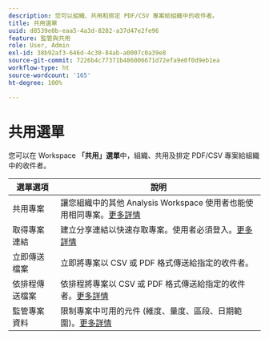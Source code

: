 ```yaml
---
description: 您可以組織、共用和排定 PDF/CSV 專案給組織中的收件者。
title: 共用選單
uuid: d8539e0b-eaa5-4a3d-8282-a37d47e2fe96
feature: 監管與共用
role: User, Admin
exl-id: 38b92af3-646d-4c30-84ab-a0007c0a39e8
source-git-commit: 7226b4c77371b486006671d72efa9e0f0d9eb1ea
workflow-type: ht
source-wordcount: '165'
ht-degree: 100%

---
```


# 共用選單

您可以在 Workspace **「共用」選單**&#x200B;中，組織、共用及排定 PDF/CSV 專案給組織中的收件者。

| 選單選項 | 說明 |
|---|---|
| 共用專案 | 讓您組織中的其他 Analysis Workspace 使用者也能使用相同專案。[更多詳情](https://experienceleague.adobe.com/docs/analytics/analyze/analysis-workspace/curate-share/share-projects.html?lang=zh-Hant) |
| 取得專案連結 | 建立分享連結以快速存取專案。使用者必須登入。[更多詳情](https://experienceleague.adobe.com/docs/analytics/analyze/analysis-workspace/curate-share/shareable-links.html?lang=zh-Hant) |
| 立即傳送檔案 | 立即將專案以 CSV 或 PDF 格式傳送給指定的收件者。 |
| 依排程傳送檔案 | 依排程將專案以 CSV 或 PDF 格式傳送給指定的收件者。[更多詳情](https://experienceleague.adobe.com/docs/analytics/analyze/analysis-workspace/curate-share/t-schedule-report.html?lang=zh-Hant) |
| 監管專案資料 | 限制專案中可用的元件 (維度、量度、區段、日期範圍)。[更多詳情](https://experienceleague.adobe.com/docs/analytics/analyze/analysis-workspace/curate-share/curate.html?lang=zh-Hant) |
